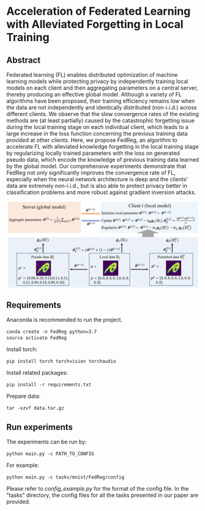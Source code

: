 # Acceleration of Federated Learning with Alleviated Forgetting in Local Training

## Abstract

Federated learning (FL) enables distributed optimization of machine learning models while protecting privacy by independently training local models on each client and then aggregating parameters on a central server, thereby producing an effective global model. Although a variety of FL algorithms have been proposed, their training efficiency remains low when the data are not independently and identically distributed (non-i.i.d.) across different clients. We observe that the slow convergence rates of the existing methods are (at least partially) caused by the catastrophic forgetting issue during the local training stage on each individual client, which leads to a large increase in the loss function concerning the previous training data provided at other clients. Here, we propose FedReg, an algorithm to accelerate FL with alleviated knowledge forgetting in the local training stage by regularizing locally trained parameters with the loss on generated pseudo data, which encode the knowledge of previous training data learned by the global model. Our comprehensive experiments demonstrate that FedReg not only significantly improves the convergence rate of FL, especially when the neural network architecture is deep and the clients' data are extremely non-i.i.d., but is also able to protect privacy better in classification problems and more robust against gradient inversion attacks.

![Illustration of FedReg.](./framework.png)

## Requirements

Anaconda is recommended to run the project.
~~~
conda create -n FedReg python=3.7
source activate FedReg
~~~

Install torch:
~~~
pip install torch torchvision torchaudio
~~~

Install related packages:
~~~
pip install -r requirements.txt
~~~

Prepare data:
~~~
tar -xzvf data.tar.gz
~~~

## Run experiments

The experiments can be run by:
~~~
python main.py -c PATH_TO_CONFIG
~~~
For example:
~~~
python main.py -c tasks/mnist/FedReg/config
~~~
Please refer to *config_example.py* for the format of the config file. In the "tasks" directory, the config files for all the tasks presented in our paper are provided.
